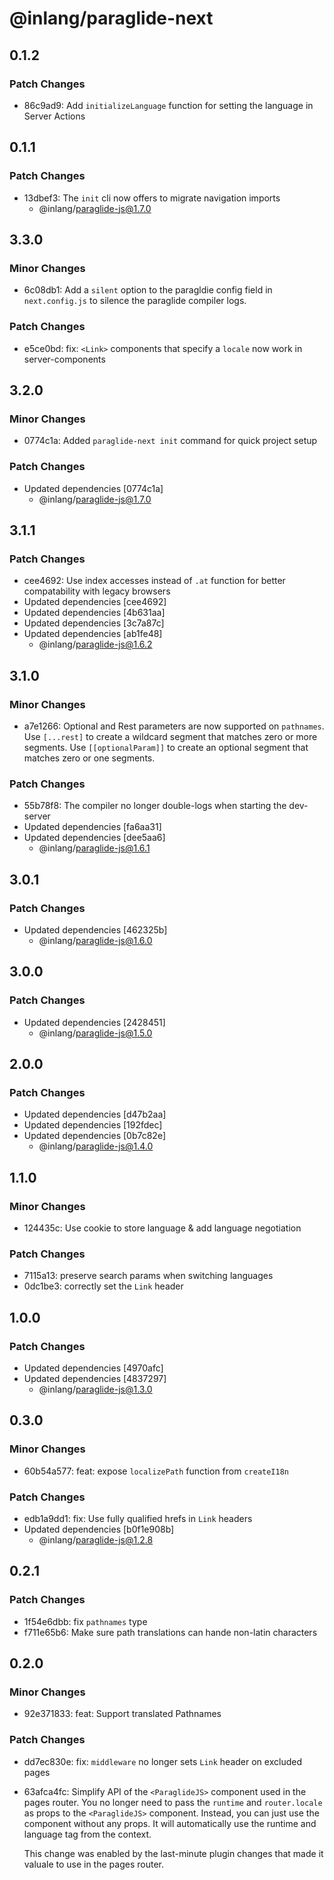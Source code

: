 # @inlang/paraglide-next

## 0.1.2

### Patch Changes

- 86c9ad9: Add `initializeLanguage` function for setting the language in Server Actions

## 0.1.1

### Patch Changes

- 13dbef3: The `init` cli now offers to migrate navigation imports
  - @inlang/paraglide-js@1.7.0

## 3.3.0

### Minor Changes

- 6c08db1: Add a `silent` option to the paragldie config field in `next.config.js` to silence the paraglide compiler logs.

### Patch Changes

- e5ce0bd: fix: `<Link>` components that specify a `locale` now work in server-components

## 3.2.0

### Minor Changes

- 0774c1a: Added `paraglide-next init` command for quick project setup

### Patch Changes

- Updated dependencies [0774c1a]
  - @inlang/paraglide-js@1.7.0

## 3.1.1

### Patch Changes

- cee4692: Use index accesses instead of `.at` function for better compatability with legacy browsers
- Updated dependencies [cee4692]
- Updated dependencies [4b631aa]
- Updated dependencies [3c7a87c]
- Updated dependencies [ab1fe48]
  - @inlang/paraglide-js@1.6.2

## 3.1.0

### Minor Changes

- a7e1266: Optional and Rest parameters are now supported on `pathnames`. Use `[...rest]` to create a wildcard segment that matches zero or more segments. Use `[[optionalParam]]` to create an optional segment that matches zero or one segments.

### Patch Changes

- 55b78f8: The compiler no longer double-logs when starting the dev-server
- Updated dependencies [fa6aa31]
- Updated dependencies [dee5aa6]
  - @inlang/paraglide-js@1.6.1

## 3.0.1

### Patch Changes

- Updated dependencies [462325b]
  - @inlang/paraglide-js@1.6.0

## 3.0.0

### Patch Changes

- Updated dependencies [2428451]
  - @inlang/paraglide-js@1.5.0

## 2.0.0

### Patch Changes

- Updated dependencies [d47b2aa]
- Updated dependencies [192fdec]
- Updated dependencies [0b7c82e]
  - @inlang/paraglide-js@1.4.0

## 1.1.0

### Minor Changes

- 124435c: Use cookie to store language & add language negotiation

### Patch Changes

- 7115a13: preserve search params when switching languages
- 0dc1be3: correctly set the `Link` header

## 1.0.0

### Patch Changes

- Updated dependencies [4970afc]
- Updated dependencies [4837297]
  - @inlang/paraglide-js@1.3.0

## 0.3.0

### Minor Changes

- 60b54a577: feat: expose `localizePath` function from `createI18n`

### Patch Changes

- edb1a9dd1: fix: Use fully qualified hrefs in `Link` headers
- Updated dependencies [b0f1e908b]
  - @inlang/paraglide-js@1.2.8

## 0.2.1

### Patch Changes

- 1f54e6dbb: fix `pathnames` type
- f711e65b6: Make sure path translations can hande non-latin characters

## 0.2.0

### Minor Changes

- 92e371833: feat: Support translated Pathnames

### Patch Changes

- dd7ec830e: fix: `middleware` no longer sets `Link` header on excluded pages
- 63afca4fc: Simplify API of the `<ParaglideJS>` component used in the pages router.
  You no longer need to pass the `runtime` and `router.locale` as props to the `<ParaglideJS>` component. Instead, you can just use the component without any props. It will automatically use the runtime and language tag from the context.

  This change was enabled by the last-minute plugin changes that made it valuale to use in the pages router.

